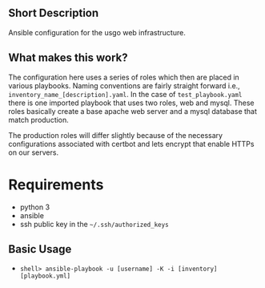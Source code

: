 ## Short Description
Ansible configuration for the usgo web infrastructure. 

## What makes this work?
The configuration here uses a series of roles which then are placed in various playbooks.
Naming conventions are fairly straight forward i.e., `inventory_name_[description].yaml`.
In the case of `test_playbook.yaml` there is one imported playbook that uses two roles,
web and mysql. These roles basically create a base apache web server and a mysql database
that match production.

The production roles will differ slightly because of the necessary configurations
associated with certbot and lets encrypt that enable HTTPs on our servers.

# Requirements
* python 3
* ansible
* ssh public key in the `~/.ssh/authorized_keys`

## Basic Usage
* `shell> ansible-playbook -u [username] -K -i [inventory] [playbook.yml]`
